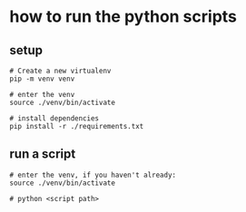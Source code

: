 # how to run the python scripts

## setup

```
# Create a new virtualenv
pip -m venv venv

# enter the venv
source ./venv/bin/activate

# install dependencies
pip install -r ./requirements.txt
```

## run a script

```
# enter the venv, if you haven't already:
source ./venv/bin/activate

# python <script path>
```
